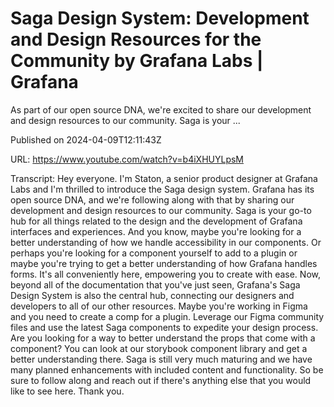 # Saga Design System: Development and Design Resources for the Community by Grafana Labs | Grafana

As part of our open source DNA, we're excited to share our development and design resources to our community. Saga is your ...

Published on 2024-04-09T12:11:43Z

URL: https://www.youtube.com/watch?v=b4iXHUYLpsM

Transcript: Hey everyone. I'm Staton, a senior product designer at Grafana Labs
and I'm thrilled to introduce the Saga design system. Grafana
has its open source DNA, and we're following along with that
by sharing our development and design resources to our community. Saga is your go-to hub for all things
related to the design and the development of Grafana interfaces and
experiences. And you know, maybe you're looking for
a better understanding of
how we handle accessibility in our components. Or perhaps you're looking for a component
yourself to add to a plugin or maybe you're trying to get a
better understanding of
how Grafana handles forms. It's all conveniently here, empowering
you to create with ease. Now, beyond all of the documentation
that you've just seen, Grafana's Saga Design System
is also the central hub, connecting our designers and developers
to all of our other resources. Maybe you're working in Figma and you
need to create a comp for a plugin. Leverage our Figma community files
and use the latest Saga components to expedite your design process. Are you looking for a way to better
understand the props that come with a component? You can look at our storybook component
library and get a better understanding there. Saga is still very much maturing and
we have many planned enhancements with included content and functionality. So be sure to follow along and reach out
if there's anything else that you would like to see here. Thank you.

